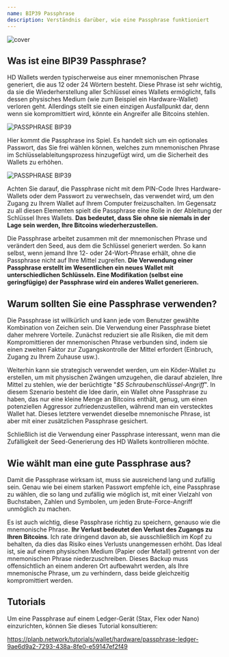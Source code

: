```yaml
---
name: BIP39 Passphrase
description: Verständnis darüber, wie eine Passphrase funktioniert
---
```

![cover](assets/cover.webp)

## Was ist eine BIP39 Passphrase?

HD Wallets werden typischerweise aus einer mnemonischen Phrase generiert, die aus 12 oder 24 Wörtern besteht. Diese Phrase ist sehr wichtig, da sie die Wiederherstellung aller Schlüssel eines Wallets ermöglicht, falls dessen physisches Medium (wie zum Beispiel ein Hardware-Wallet) verloren geht. Allerdings stellt sie einen einzigen Ausfallpunkt dar, denn wenn sie kompromittiert wird, könnte ein Angreifer alle Bitcoins stehlen.

![PASSPHRASE BIP39](assets/notext/01.webp)

Hier kommt die Passphrase ins Spiel. Es handelt sich um ein optionales Passwort, das Sie frei wählen können, welches zum mnemonischen Phrase im Schlüsselableitungsprozess hinzugefügt wird, um die Sicherheit des Wallets zu erhöhen.

![PASSPHRASE BIP39](assets/notext/02.webp)

Achten Sie darauf, die Passphrase nicht mit dem PIN-Code Ihres Hardware-Wallets oder dem Passwort zu verwechseln, das verwendet wird, um den Zugang zu Ihrem Wallet auf Ihrem Computer freizuschalten. Im Gegensatz zu all diesen Elementen spielt die Passphrase eine Rolle in der Ableitung der Schlüssel Ihres Wallets. **Das bedeutet, dass Sie ohne sie niemals in der Lage sein werden, Ihre Bitcoins wiederherzustellen.**

Die Passphrase arbeitet zusammen mit der mnemonischen Phrase und verändert den Seed, aus dem die Schlüssel generiert werden. So kann selbst, wenn jemand Ihre 12- oder 24-Wort-Phrase erhält, ohne die Passphrase nicht auf Ihre Mittel zugreifen. **Die Verwendung einer Passphrase erstellt im Wesentlichen ein neues Wallet mit unterschiedlichen Schlüsseln. Eine Modifikation (selbst eine geringfügige) der Passphrase wird ein anderes Wallet generieren.**

## Warum sollten Sie eine Passphrase verwenden?

Die Passphrase ist willkürlich und kann jede vom Benutzer gewählte Kombination von Zeichen sein. Die Verwendung einer Passphrase bietet daher mehrere Vorteile. Zunächst reduziert sie alle Risiken, die mit dem Kompromittieren der mnemonischen Phrase verbunden sind, indem sie einen zweiten Faktor zur Zugangskontrolle der Mittel erfordert (Einbruch, Zugang zu Ihrem Zuhause usw.).

Weiterhin kann sie strategisch verwendet werden, um ein Köder-Wallet zu erstellen, um mit physischen Zwängen umzugehen, die darauf abzielen, Ihre Mittel zu stehlen, wie der berüchtigte "*$5 Schraubenschlüssel-Angriff*". In diesem Szenario besteht die Idee darin, ein Wallet ohne Passphrase zu haben, das nur eine kleine Menge an Bitcoins enthält, genug, um einen potenziellen Aggressor zufriedenzustellen, während man ein verstecktes Wallet hat. Dieses letztere verwendet dieselbe mnemonische Phrase, ist aber mit einer zusätzlichen Passphrase gesichert.

Schließlich ist die Verwendung einer Passphrase interessant, wenn man die Zufälligkeit der Seed-Generierung des HD Wallets kontrollieren möchte.

## Wie wählt man eine gute Passphrase aus?
Damit die Passphrase wirksam ist, muss sie ausreichend lang und zufällig sein. Genau wie bei einem starken Passwort empfehle ich, eine Passphrase zu wählen, die so lang und zufällig wie möglich ist, mit einer Vielzahl von Buchstaben, Zahlen und Symbolen, um jeden Brute-Force-Angriff unmöglich zu machen.

Es ist auch wichtig, diese Passphrase richtig zu speichern, genauso wie die mnemonische Phrase. **Ihr Verlust bedeutet den Verlust des Zugangs zu Ihren Bitcoins**. Ich rate dringend davon ab, sie ausschließlich im Kopf zu behalten, da dies das Risiko eines Verlusts unangemessen erhöht. Das Ideal ist, sie auf einem physischen Medium (Papier oder Metall) getrennt von der mnemonischen Phrase niederzuschreiben. Dieses Backup muss offensichtlich an einem anderen Ort aufbewahrt werden, als Ihre mnemonische Phrase, um zu verhindern, dass beide gleichzeitig kompromittiert werden.

## Tutorials

Um eine Passphrase auf einem Ledger-Gerät (Stax, Flex oder Nano) einzurichten, können Sie dieses Tutorial konsultieren:

https://planb.network/tutorials/wallet/hardware/passphrase-ledger-9ae6d9a2-7293-438a-8fe0-e59147ef2f49